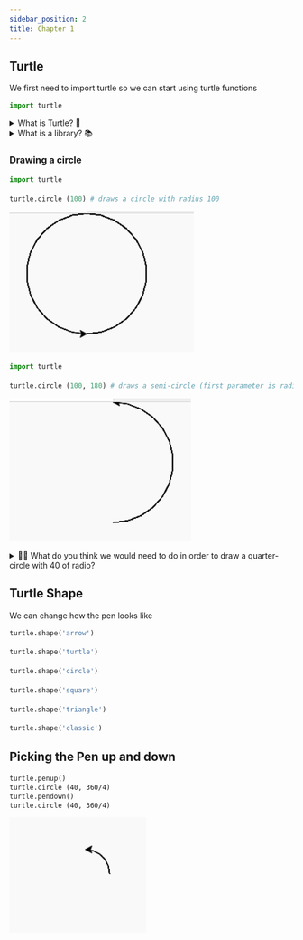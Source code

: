 ```yaml
---
sidebar_position: 2
title: Chapter 1
---
```



## Turtle

We first need to import turtle so we can start using turtle functions
```python
import turtle
```
<details>
<summary>
What is Turtle? 🐢
</summary>

a pre-installed Python library that enables users to create pictures and shapes by providing them with a virtual canvas

</details>

<details>
<summary>
What is a library? 📚 
</summary>
In python libraries are a collection of modules, containing code that can be
used in different programs.


**Analogy**: Suppose you have a set of questions about Biology, I don't know much about
biology, so Ideally I would like to invite (import) a biology teacher to our
class so you can ask him biology questions.


```python
#The biology teacher library probably doesn't exist, but this is just to show how this would it would translate in code
import biology_teacher
# We invite our biology teacher to the room

biology_teacher.askBiologyQuestion("Can I turn my cat into diamond?")
# and now we are asking our biology teacher a biology related question


```

**Why is it useful?**
Is useful to have libraries as a way to get access to precreated code that can
help us accelerate our programming (so we can focus on creating what we want
instead of the details of something)

</details>


### Drawing a circle

```python
import turtle

turtle.circle (100) # draws a circle with radius 100

```
![](../../static/img/2022-04-25-03-04-06.png)


```python
import turtle

turtle.circle (100, 180) # draws a semi-circle (first parameter is radius, second is degrees)

```

![](../../static/img/2022-04-25-03-03-11.png)

<details>
<summary>
🙋‍♂️ What do you think we would need to do in order to draw a quarter-circle with 40 of radio?
</summary>

```python
import turtle
turtle.circle (40, 360/4) # or 90
```

</details>

## Turtle Shape

We can change how the pen looks like
```python
turtle.shape('arrow')

turtle.shape('turtle')

turtle.shape('circle')

turtle.shape('square')

turtle.shape('triangle')

turtle.shape('classic')
```
## Picking the Pen up and down

```
turtle.penup()
turtle.circle (40, 360/4) 
turtle.pendown()
turtle.circle (40, 360/4) 
```
![](../../static/img/2022-04-25-03-11-38.png)
